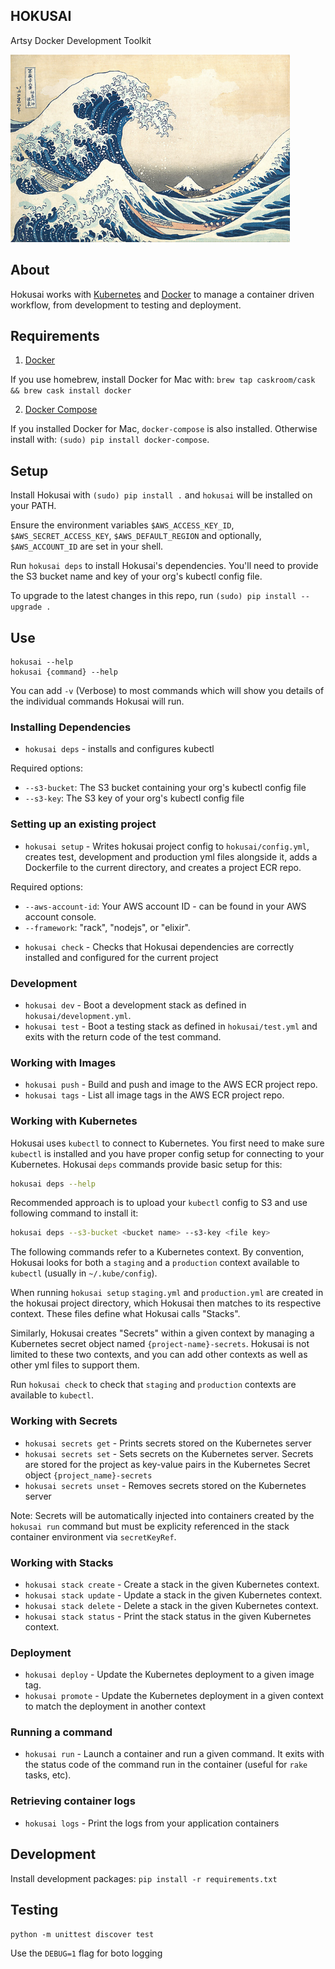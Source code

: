 HOKUSAI
-------

Artsy Docker Development Toolkit

<a href="https://www.artsy.net/article/artsy-editorial-7-things-you-didn-t-know-about-hokusai-painter-of-the-great-wave"><img height="300" src="hokusai.jpg"></a>

## About

Hokusai works with [Kubernetes](https://kubernetes.io/) and [Docker](https://www.docker.com/) to manage a container driven workflow, from development to testing and deployment.

## Requirements

1) [Docker](https://docs.docker.com/)

If you use homebrew, install Docker for Mac with: `brew tap caskroom/cask && brew cask install docker`

2) [Docker Compose](https://docs.docker.com/compose/)

If you installed Docker for Mac, `docker-compose` is also installed. Otherwise install with: `(sudo) pip install docker-compose`.

## Setup

Install Hokusai with `(sudo) pip install .` and `hokusai` will be installed on your PATH.

Ensure the environment variables `$AWS_ACCESS_KEY_ID`, `$AWS_SECRET_ACCESS_KEY`, `$AWS_DEFAULT_REGION` and optionally, `$AWS_ACCOUNT_ID` are set in your shell.

Run `hokusai deps` to install Hokusai's dependencies.  You'll need to provide the S3 bucket name and key of your org's kubectl config file.

To upgrade to the latest changes in this repo, run `(sudo) pip install --upgrade .`

## Use

```
hokusai --help
hokusai {command} --help
```

You can add `-v` (Verbose) to most commands which will show you details of the individual commands Hokusai will run.

### Installing Dependencies

* `hokusai deps` - installs and configures kubectl

Required options:
  - `--s3-bucket`: The S3 bucket containing your org's kubectl config file
  - `--s3-key`: The S3 key of your org's kubectl config file

### Setting up an existing project

* `hokusai setup` - Writes hokusai project config to `hokusai/config.yml`, creates test, development and production yml files alongside it, adds a Dockerfile to the current directory, and creates a project ECR repo.

Required options:
  - `--aws-account-id`: Your AWS account ID - can be found in your AWS account console.
  - `--framework`: "rack", "nodejs", or "elixir".

* `hokusai check` - Checks that Hokusai dependencies are correctly installed and configured for the current project

### Development

* `hokusai dev` - Boot a development stack as defined in `hokusai/development.yml`.
* `hokusai test` - Boot a testing stack as defined in `hokusai/test.yml` and exits with the return code of the test command.


### Working with Images

* `hokusai push` - Build and push and image to the AWS ECR project repo.
* `hokusai tags` - List all image tags in the AWS ECR project repo.

### Working with Kubernetes
Hokusai uses `kubectl` to connect to Kubernetes. You first need to make sure `kubectl` is installed and you have proper config setup for connecting to your Kubernetes. Hokusai `deps` commands provide basic setup for this:
```bash
hokusai deps --help
```
Recommended approach is to upload your `kubectl` config to S3 and use following command to install it:
```bash
hokusai deps --s3-bucket <bucket name> --s3-key <file key>
```

The following commands refer to a Kubernetes context.  By convention, Hokusai looks for both a `staging` and a `production` context available to `kubectl` (usually in `~/.kube/config`).

When running `hokusai setup` `staging.yml` and `production.yml` are created in the hokusai project directory, which Hokusai then matches to its respective context.  These files define what Hokusai calls "Stacks".

Similarly, Hokusai creates "Secrets" within a given context by managing a Kubernetes secret object named `{project-name}-secrets`.  Hokusai is not limited to these two contexts, and you can add other contexts as well as other yml files to support them.

Run `hokusai check` to check that `staging` and `production` contexts are available to `kubectl`.

### Working with Secrets

* `hokusai secrets get` - Prints secrets stored on the Kubernetes server
* `hokusai secrets set` - Sets secrets on the Kubernetes server. Secrets are stored for the project as key-value pairs in the Kubernetes Secret object `{project_name}-secrets`
* `hokusai secrets unset` - Removes secrets stored on the Kubernetes server

Note: Secrets will be automatically injected into containers created by the `hokusai run` command but must be explicity referenced in the stack container environment via `secretKeyRef`.

### Working with Stacks

* `hokusai stack create` - Create a stack in the given Kubernetes context.
* `hokusai stack update` - Update a stack in the given Kubernetes context.
* `hokusai stack delete` - Delete a stack in the given Kubernetes context.
* `hokusai stack status` - Print the stack status in the given Kubernetes context.

### Deployment

* `hokusai deploy` - Update the Kubernetes deployment to a given image tag.
* `hokusai promote` - Update the Kubernetes deployment in a given context to match the deployment in another context

### Running a command

* `hokusai run` - Launch a container and run a given command. It exits with the status code of the command run in the container (useful for `rake` tasks, etc).

### Retrieving container logs

* `hokusai logs` - Print the logs from your application containers

## Development

Install development packages: `pip install -r requirements.txt`

## Testing

`python -m unittest discover test`

Use the `DEBUG=1` flag for boto logging
